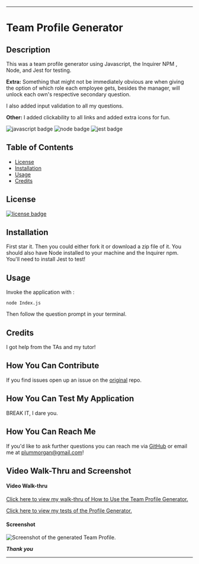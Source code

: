 ___
# Team Profile Generator

## Description

This was a team profile generator using Javascript, the Inquirer NPM , Node, and Jest for testing.

**Extra:**
Something that might not be immediately obvious are when giving the option of which role each employee gets, besides the manager, will unlock each own's respective secondary question.

I also added input validation to all my questions.

**Other:** I added clickability to all links and added extra icons for fun.

![javascript badge](https://img.shields.io/badge/We%20Stan-Javascript-brightgreen)
![node badge](https://img.shields.io/badge/Handcrafted%20w%2F-Node.js-yellowgreen)
![jest badge](https://img.shields.io/badge/Tested%20w%2F-Jest-blueviolet)

## Table of Contents 

* [License](#license)
* [Installation](#installation)
* [Usage](#usage)
* [Credits](#credits)



## License

[![license badge](https://img.shields.io/static/v1?label=license&message=BSD-2-Clause&color=important)](https://opensource.org/licenses/BSD-2-Clause)

## Installation 

First star it. 
Then you could either fork it or download a zip file of it.
You should also have Node installed to your machine and the Inquirer npm.
You'll need to install Jest to test!

## Usage

Invoke the application with :

```node Index.js```

Then follow the question prompt in your terminal.

## Credits

I got help from the TAs and my tutor!

## How You Can Contribute

If you find issues open up an issue on the [original](https://github.com/cat-lin-morgan/team-profile-generator) repo.

## How You Can Test My Application

BREAK IT, I dare you.

## How You Can Reach Me

If you'd like to ask further questions you can reach me via [GitHub](https://github.com/cat-lin-morgan/) or email me at plummorgan@gmail.com!

## Video Walk-Thru and Screenshot

#### Video Walk-thru

[Click here to view my walk-thru of How to Use the Team Profile Generator.](https://drive.google.com/file/d/1Q8vp-1fZ7cg3OsTJbhGm62kSG7w4Rmwf/view?usp=sharing "Team Profile Generator")


[Click here to view my tests of the Profile Generator.](https://drive.google.com/file/d/1zvaBIbf9BjLQVp399r4ll_5ipmtcTfQi/view?usp=sharing "Testing theTeam Profile Generator")


#### Screenshot
<img src='./assets/teamprofilescreenshot.png' alt='Screenshot of the generated Team Profile.'/>


___Thank you___

___
